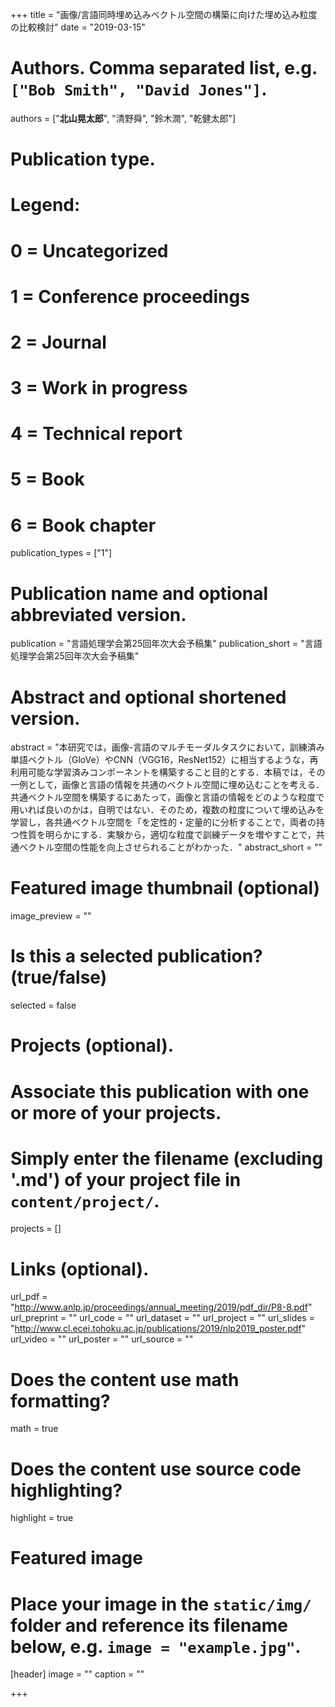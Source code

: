 +++
title = "画像/言語同時埋め込みベクトル空間の構築に向けた埋め込み粒度の比較検討"
date = "2019-03-15"

# Authors. Comma separated list, e.g. `["Bob Smith", "David Jones"]`.
authors = ["__北山晃太郎__", "清野舜", "鈴木潤", "乾健太郎"]

# Publication type.
# Legend:
# 0 = Uncategorized
# 1 = Conference proceedings
# 2 = Journal
# 3 = Work in progress
# 4 = Technical report
# 5 = Book
# 6 = Book chapter
publication_types = ["1"]

# Publication name and optional abbreviated version.
publication = "言語処理学会第25回年次大会予稿集"
publication_short = "言語処理学会第25回年次大会予稿集"

# Abstract and optional shortened version.
abstract = "本研究では，画像-言語のマルチモーダルタスクにおいて，訓練済み単語ベクトル（GloVe）やCNN（VGG16，ResNet152）に相当するような，再利用可能な学習済みコンポーネントを構築すること目的とする．本稿では，その一例として，画像と言語の情報を共通のベクトル空間に埋め込むことを考える．共通ベクトル空間を構築するにあたって，画像と言語の情報をどのような粒度で用いれば良いのかは，自明ではない．そのため，複数の粒度について埋め込みを学習し，各共通ベクトル空間を「を定性的・定量的に分析することで，両者の持つ性質を明らかにする．実験から，適切な粒度で訓練データを増やすことで，共通ベクトル空間の性能を向上させられることがわかった．"
abstract_short = ""

# Featured image thumbnail (optional)
image_preview = ""

# Is this a selected publication? (true/false)
selected = false

# Projects (optional).
#   Associate this publication with one or more of your projects.
#   Simply enter the filename (excluding '.md') of your project file in `content/project/`.
projects = []

# Links (optional).
url_pdf = "http://www.anlp.jp/proceedings/annual_meeting/2019/pdf_dir/P8-8.pdf"
url_preprint = ""
url_code = ""
url_dataset = ""
url_project = ""
url_slides = "http://www.cl.ecei.tohoku.ac.jp/publications/2019/nlp2019_poster.pdf"
url_video = ""
url_poster = ""
url_source = ""

# Does the content use math formatting?
math = true

# Does the content use source code highlighting?
highlight = true

# Featured image
# Place your image in the `static/img/` folder and reference its filename below, e.g. `image = "example.jpg"`.
[header]
image = ""
caption = ""

+++
